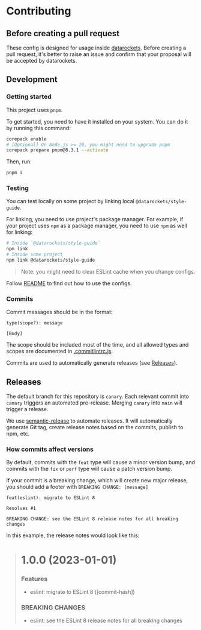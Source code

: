 # Contributing

## Before creating a pull request

These config is designed for usage inside [datarockets](https://datarockets.com/).
Before creating a pull request, it's better to raise an issue and confirm that
your proposal will be accepted by datarockets.

## Development

### Getting started

This project uses `pnpm`.

To get started, you need to have it installed on your system. You can do it
by running this command:

```sh
corepack enable
# [Optional] On Node.js >= 20, you might need to upgrade pnpm
corepack prepare pnpm@8.3.1 --activate
```

Then, run:

```sh
pnpm i
```

### Testing

You can test locally on some project by linking local `@datarockets/style-guide`.

For linking, you need to use project's package manager. For example, if your
project uses `npm` as a package manager, you need to use `npm` as well for
linking:

```sh
# Inside `@datarockets/style-guide`
npm link
# Inside some project
npm link @datarockets/style-guide
```

> Note: you might need to clear ESLint cache when you change configs.

Follow [README](./README.md) to find out how to use the configs.

### Commits

Commit messages should be in the format:

```
type(scope?): message

[Body]
```

The scope should be included most of the time, and all allowed types and scopes
are documented in [.commitlintrc.js](./.commitlintrc.js).

Commits are used to automatically generate releases (see [Releases](#releases)).

## Releases

The default branch for this repository is `canary`. Each relevant commit into
`canary` triggers an automated pre-release. Merging `canary` into `main` will
trigger a release.

We use [semantic-release](https://semantic-release.gitbook.io/semantic-release/)
to automate releases. It will automatically generate Git tag, create release
notes based on the commits, publish to npm, etc.

### How commits affect versions

By default, commits with the `feat` type will cause a minor version bump, and
commits with the `fix` or `perf` type will cause a patch version bump.

If your commit is a breaking change, which will create new major release, you
should add a footer with `BREAKING CHANGE: [message]`

```
feat(eslint): migrate to ESLint 8

Resolves #1

BREAKING CHANGE: see the ESLint 8 release notes for all breaking changes
```

In this example, the release notes would look like this:

> # 1.0.0 (2023-01-01)
>
> ### Features
>
> - eslint: migrate to ESLint 8 ([commit-hash])
>
> ### BREAKING CHANGES
>
> - eslint: see the ESLint 8 release notes for all breaking changes
